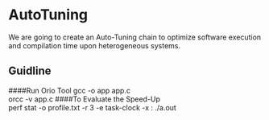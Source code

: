 # AutoTuning
We are going to create an Auto-Tuning chain to optimize software execution and compilation time upon heterogeneous systems.
## Guidline
####Run Orio Tool
gcc -o app app.c
<br>orcc -v app.c
####To Evaluate the Speed-Up
<br>perf stat -o profile.txt -r 3 -e task-clock -x : ./a.out
